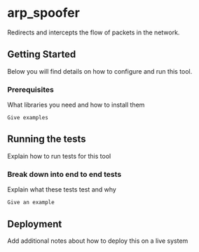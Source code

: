 # arp_spoofer
Redirects and intercepts the flow of packets in the network.
## Getting Started
Below you will find details on how to configure and run this tool.
### Prerequisites
What libraries you need and how to install them
```
Give examples
```
## Running the tests
Explain how to run tests for this tool
### Break down into end to end tests
Explain what these tests test and why
```
Give an example
```
## Deployment
Add additional notes about how to deploy this on a live system
